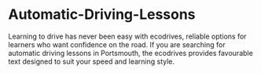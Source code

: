 # Automatic-Driving-Lessons
Learning to drive has never been easy with ecodrives, reliable options for learners who want confidence on the road. If you are searching for automatic driving lessons in Portsmouth, the ecodrives provides favourable text designed to suit your speed and learning style. 
